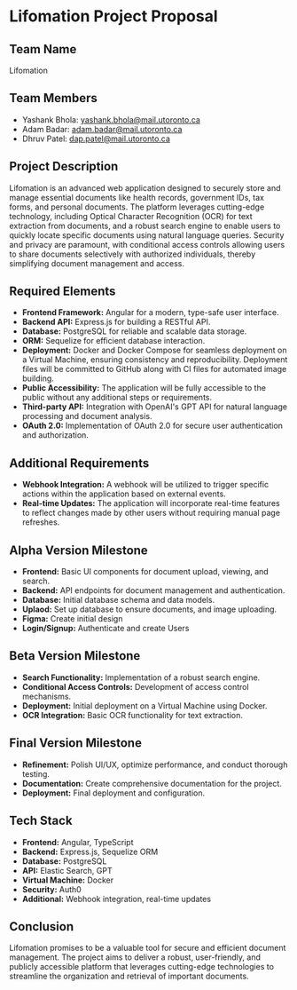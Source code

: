 # **Lifomation Project Proposal**

## Team Name

Lifomation

## **Team Members**

- Yashank Bhola: yashank.bhola@mail.utoronto.ca
- Adam Badar: adam.badar@mail.utoronto.ca
- Dhruv Patel: dap.patel@mail.utoronto.ca

## **Project Description**

Lifomation is an advanced web application designed to securely store and manage essential documents like health records, government IDs, tax forms, and personal documents. The platform leverages cutting-edge technology, including Optical Character Recognition (OCR) for text extraction from documents, and a robust search engine to enable users to quickly locate specific documents using natural language queries. Security and privacy are paramount, with conditional access controls allowing users to share documents selectively with authorized individuals, thereby simplifying document management and access.

## **Required Elements**

- **Frontend Framework:** Angular for a modern, type-safe user interface.
- **Backend API:** Express.js for building a RESTful API.
- **Database:** PostgreSQL for reliable and scalable data storage.
- **ORM:** Sequelize for efficient database interaction.
- **Deployment:** Docker and Docker Compose for seamless deployment on a Virtual Machine, ensuring consistency and reproducibility. Deployment files will be committed to GitHub along with CI files for automated image building.
- **Public Accessibility:** The application will be fully accessible to the public without any additional steps or requirements.
- **Third-party API:** Integration with OpenAI's GPT API for natural language processing and document analysis.
- **OAuth 2.0:** Implementation of OAuth 2.0 for secure user authentication and authorization.

## **Additional Requirements**

- **Webhook Integration:** A webhook will be utilized to trigger specific actions within the application based on external events.
- **Real-time Updates:** The application will incorporate real-time features to reflect changes made by other users without requiring manual page refreshes.

## **Alpha Version Milestone**

- **Frontend:** Basic UI components for document upload, viewing, and search.
- **Backend:** API endpoints for document management and authentication.
- **Database:** Initial database schema and data models.
- **Uplaod:** Set up database to ensure documents, and image uploading.
- **Figma:** Create initial design
- **Login/Signup:** Authenticate and create Users

## **Beta Version Milestone**

- **Search Functionality:** Implementation of a robust search engine.
- **Conditional Access Controls:** Development of access control mechanisms.
- **Deployment:** Initial deployment on a Virtual Machine using Docker.
- **OCR Integration:** Basic OCR functionality for text extraction.

## **Final Version Milestone**

- **Refinement:** Polish UI/UX, optimize performance, and conduct thorough testing.
- **Documentation:** Create comprehensive documentation for the project.
- **Deployment:** Final deployment and configuration.

## **Tech Stack**

- **Frontend:** Angular, TypeScript
- **Backend:** Express.js, Sequelize ORM
- **Database:** PostgreSQL
- **API:** Elastic Search, GPT
- **Virtual Machine:** Docker
- **Security:** Auth0
- **Additional:** Webhook integration, real-time updates

## **Conclusion**

Lifomation promises to be a valuable tool for secure and efficient document management. The project aims to deliver a robust, user-friendly, and publicly accessible platform that leverages cutting-edge technologies to streamline the organization and retrieval of important documents.